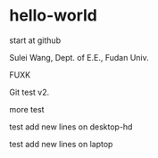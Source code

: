 # hello-world
start at github

Sulei Wang, Dept. of E.E., Fudan Univ.

FUXK 

Git test v2.

more test

test
add new lines on desktop-hd

test
add new lines on laptop